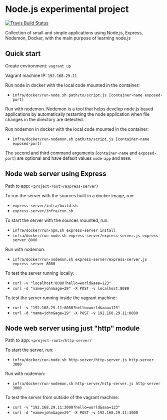 # Node.js experimental project
[![Travis Build Status](https://travis-ci.org/mihaitmf/nodejs-experimental.svg?branch=master)](https://travis-ci.org/mihaitmf/nodejs-experimental)

Collection of small and simple applications using Node.js, Express, Nodemon, Docker, with the main purpose of learning node.js

## Quick start
Create environment:
`vagrant up`

Vagrant machine IP: `192.168.29.11`

Run node in docker with the local code mounted in the container:
- `infra/docker/run-node.sh path/to/script.js [container-name exposed-port]`

Run with nodemon. Nodemon is a tool that helps develop node.js based applications by automatically restarting the node application when file changes in the directory are detected.

Run nodemon in docker with the local code mounted in the container:
- `infra/docker/run-nodemon.sh path/to/script.js [container-name exposed-port]`

The second and third command arguments (`container-name` and `exposed-port`) are optional and have default values `node-app` and `8080`.

## Node web server using Express
Path to app: `<project-root>/express-server/`

To run the server with the sources built in a docker image, run:
- `express-server/infra/build.sh`
- `express-server/infra/run.sh`

To start the server with the sources mounted, run:
- `infra/docker/run-npm.sh express-server install`
- `infra/docker/run-node.sh express-server/express-server.js express-server 8080`

Run with nodemon:
- `infra/docker/run-nodemon.sh express-server/express-server.js express-server 8080`

To test the server running locally:
- `curl -v "localhost:8080?hello=world&aaa=123"`
- `curl -d "name=john&age=29" -X POST -v localhost:8080`

To test the server running inside the vagrant machine:
- `curl -v "192.168.29.11:8080?hello=world&aaa=123"`
- `curl -d "name=john&age=29" -X POST -v 192.168.29.11:8080` 

## Node web server using just "http" module
Path to app: `<project-root>/http-server/`

To start the server, run:
- `infra/docker/run-node.sh http-server/http-server.js http-server 3000`

Run with nodemon:
- `infra/docker/run-nodemon.sh http-server/http-server.js http-server 3000`

To test the server from outside of the vagrant machine:
- `curl -v "192.168.29.11:3000?hello=world&aaa=123"`
- `curl -d "name=john&age=29" -X POST -v 192.168.29.11:3000` 
